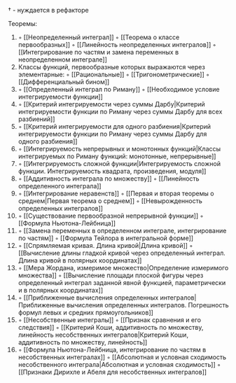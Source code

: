 $\dagger$ - нуждается в рефакторе

Теоремы:
1. ◦ [[Неопределенный интеграл]]
   ◦ [[Теорема о классе первообразных]] 
   ◦ [[Линейность неопределенных интегралов]]
   ◦ [[Интегрирование по частям и замена переменных в неопределенном интеграле]]
2. Классы функций, первообразные которых выражаются через элементарные:
   ◦ [[Рациональные]]
   ◦ [[Тригонометрические]]
   ◦ [[Дифференциальный бином]]
3. ◦ [[Определенный интеграл по Риману]]
   ◦ [[Необходимое условие интегрируемости функции]]
4. ◦ [[Критерий интегрируемости через суммы Дарбу|Критерий интегрируемости функции по Риману через суммы Дарбу для всех разбиений]]
5. ◦ [[Критерий интегрируемости для одного разбиения|Критерий интегрируемости функции по Риману через суммы Дарбу для одного разбиения]]
6. ◦ [[Интегрируемость непрерывных и монотонных функций|Классы интегрируемых по Риману функций: монотонные, непрерывные]]
7. ◦ [[Интегрируемость сложной функции|Интегрируемость сложной функции. Интегрируемость квадрата, произведения, модуля]]
8. ◦ [[Аддитивность интеграла по множеству]]
   ◦ [[Линейность определенного интеграла]]
9. ◦ [[Интегрирование неравенств]]
   ◦ [[Первая и вторая теоремы о среднем|Первая теорема о среднем]]
   ◦ [[Невырожденность определенных интегралов]]
10. ◦ [[Существование первообразной непрерывной функции]]
    ◦ [[Формула Ньютона-Лейбница]]
11. ◦ [[Замена переменных в определенном интеграле, интегрирование по частям]]
    ◦ [[Формула Тейлора в интегральной форме]]
12. ◦ [[Спрямляемая кривая. Длина кривой|Длина кривой]]
    ◦ [[Вычисление длины гладкой кривой через определенный интеграл. Длина кривой в полярных координатах]]
13. ◦ [[Мера Жордана, измеримое множество|Определение измеримого множества]]
    ◦ [[Вычисление площади плоской фигуры через определенный интеграл заданной явной функцией, параметрически и в полярных координатах]]
14. ◦ [[Приближенные вычисления определенных интегралов|Приближенные вычисления определенных интегралов. Погрешность формул левых и средних прямоугольников]]
15. ◦ [[Несобственные интегралы]]
    ◦ [[Признак сравнения и его следствия]]
    ◦ [[Критерий Коши, аддитивность по множеству, линейность несобственных интегралов|Критерий Коши, аддитивность по множеству, линейность]]
16. ◦ [[Формула Ньютона-Лейбница, интегрирование по частям в несобственных интегралах]]
    ◦ [[Абсолютная и условная сходимость несобственного интеграла|Абсолютная и условная сходимость]] 
    ◦ [[Признаки Дирихле и Абеля для несобственных интегралов]]